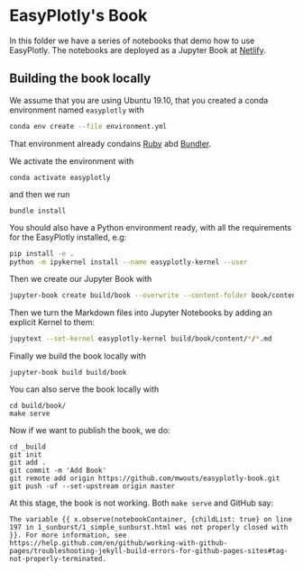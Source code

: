 # EasyPlotly's Book

In this folder we have a series of notebooks that demo how to use EasyPlotly.
The notebooks are deployed as a Jupyter Book at [Netlify](https://www.netlify.com).

## Building the book locally

We assume that you are using Ubuntu 19.10, that you created a conda environment named `easyplotly` with
```bash
conda env create --file environment.yml
```

That environment already condains [Ruby](https://www.ruby-lang.org) abd [Bundler](https://bundler.io/).

We activate the environment with
```
conda activate easyplotly
```

and then we run 
```
bundle install
```

You should also have a Python environment ready, with all the requirements for the EasyPlotly installed, e.g:
```bash
pip install -e .
python -m ipykernel install --name easyplotly-kernel --user
```

Then we create our Jupyter Book with
```bash
jupyter-book create build/book --overwrite --content-folder book/content --config book/config.yml --toc book/toc.yml
```

Then we turn the Markdown files into Jupyter Notebooks by adding an explicit Kernel to them:
```bash
jupytext --set-kernel easyplotly-kernel build/book/content/*/*.md
```

Finally we build the book locally with
```
jupyter-book build build/book
```

You can also serve the book locally with
```
cd build/book/
make serve
```

Now if we want to publish the book, we do:
```
cd _build
git init
git add .
git commit -m 'Add Book'
git remote add origin https://github.com/mwouts/easyplotly-book.git
git push -uf --set-upstream origin master
```

At this stage, the book is not working. Both `make serve` and GitHub say:

```
The variable {{ x.observe(notebookContainer, {childList: true} on line 197 in 1_sunburst/1_simple_sunburst.html was not properly closed with }}. For more information, see https://help.github.com/en/github/working-with-github-pages/troubleshooting-jekyll-build-errors-for-github-pages-sites#tag-not-properly-terminated. 
```